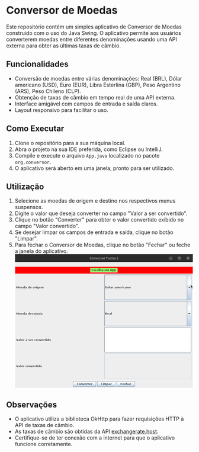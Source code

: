 # Conversor de Moedas

Este repositório contém um simples aplicativo de Conversor de Moedas construído com o uso do Java Swing. O aplicativo permite aos usuários converterem moedas entre diferentes denominações usando uma API externa para obter as últimas taxas de câmbio.

## Funcionalidades

- Conversão de moedas entre várias denominações: Real (BRL), Dólar americano (USD), Euro (EUR), Libra Esterlina (GBP), Peso Argentino (ARS), Peso Chileno (CLP).
- Obtenção de taxas de câmbio em tempo real de uma API externa.
- Interface amigável com campos de entrada e saída claros.
- Layout responsivo para facilitar o uso.

## Como Executar

1. Clone o repositório para a sua máquina local.
2. Abra o projeto na sua IDE preferida, como Eclipse ou IntelliJ.
3. Compile e execute o arquivo `App.java` localizado no pacote `org.conversor`.
4. O aplicativo será aberto em uma janela, pronto para ser utilizado.

## Utilização

1. Selecione as moedas de origem e destino nos respectivos menus suspensos.
2. Digite o valor que deseja converter no campo "Valor a ser convertido".
3. Clique no botão "Converter" para obter o valor convertido exibido no campo "Valor convertido".
4. Se desejar limpar os campos de entrada e saída, clique no botão "Limpar".
5. Para fechar o Conversor de Moedas, clique no botão "Fechar" ou feche a janela do aplicativo.
![Funcionamento](src/media/funcionamento.gif)

## Observações

- O aplicativo utiliza a biblioteca OkHttp para fazer requisições HTTP à API de taxas de câmbio.
- As taxas de câmbio são obtidas da API [exchangerate.host](https://exchangerate.host).
- Certifique-se de ter conexão com a internet para que o aplicativo funcione corretamente.